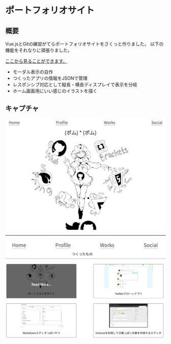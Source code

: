 # ポートフォリオサイト

## 概要

Vue.jsとGitの練習がてらポートフォリオサイトをさくっと作りました。
以下の機能をそれなりに頑張りました。

[ここから見ることができます。](https://a-pompom.github.io/portfolio_Vue/)

* モーダル表示の自作
* つくったアプリの情報をJSONで管理
* レスポンシブ対応として縦長・横長ディスプレイで表示を分岐
* ホーム画面用にいい感じのイラストを描く


## キャプチャ

![ホーム](./public/capture/capture.png)

---

![つくったもの](./public/capture/works.png)